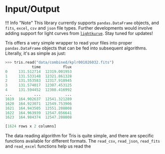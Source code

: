 # Input/Output

!!! Info "Note"
    This library currently supports `pandas.DataFrame` objects, and `fits`, `excel`, `csv` and `json` file types. 
    Further developments would involve adding support for light curves from 
    [`lightkurve`](https://docs.lightkurve.org/). Stay tuned for updates!


Tris offers a very simple wrapper to read your files into proper `pandas.DataFrame` objects that can be fed into 
subsequent algorithms. Literally, it's as simple as just:

```py
>>> tris.read("data/combined/kplr001026032.fits")
            time          flux
0     131.512714  12319.001953
1     131.533148  12321.861328
2     131.553583  12317.918945
3     131.574017  12307.453125
4     131.594452  12308.416992
...          ...           ...
1619  164.902637  12541.321289
1620  164.923071  12549.753906
1621  164.943505  12551.208008
1622  164.963939  12547.056641
1623  164.984374  12547.208008

[1624 rows x 2 columns]
```

The data reading algorithm for Tris is quite simple, and there are specific functions available for different formats.
The `read_csv`, `read_json`, `read_fits` and `read_excel` functions help us read the 

